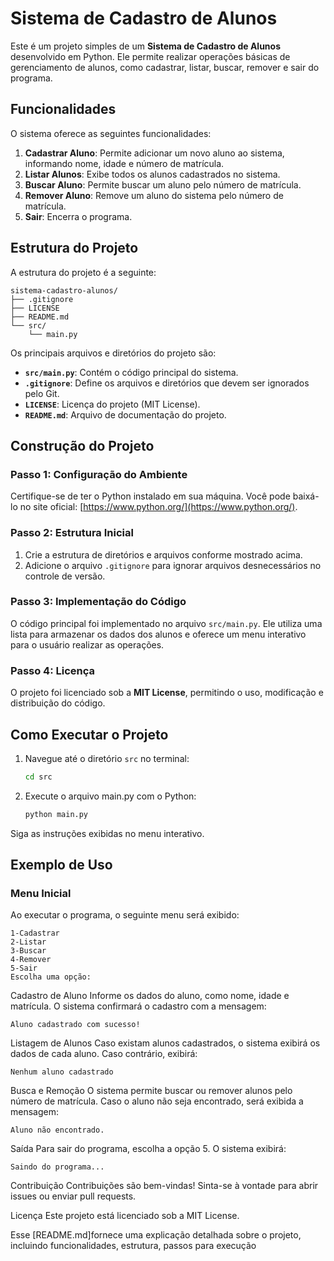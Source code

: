 # Sistema de Cadastro de Alunos

Este é um projeto simples de um **Sistema de Cadastro de Alunos** desenvolvido em Python. Ele permite realizar operações básicas de gerenciamento de alunos, como cadastrar, listar, buscar, remover e sair do programa.

## Funcionalidades

O sistema oferece as seguintes funcionalidades:

1. **Cadastrar Aluno**: Permite adicionar um novo aluno ao sistema, informando nome, idade e número de matrícula.
2. **Listar Alunos**: Exibe todos os alunos cadastrados no sistema.
3. **Buscar Aluno**: Permite buscar um aluno pelo número de matrícula.
4. **Remover Aluno**: Remove um aluno do sistema pelo número de matrícula.
5. **Sair**: Encerra o programa.

## Estrutura do Projeto

A estrutura do projeto é a seguinte:

```
sistema-cadastro-alunos/
├── .gitignore
├── LICENSE
├── README.md
└── src/
    └── main.py
```

Os principais arquivos e diretórios do projeto são:

- **`src/main.py`**: Contém o código principal do sistema.
- **`.gitignore`**: Define os arquivos e diretórios que devem ser ignorados pelo Git.
- **`LICENSE`**: Licença do projeto (MIT License).
- **`README.md`**: Arquivo de documentação do projeto.

## Construção do Projeto

### Passo 1: Configuração do Ambiente

Certifique-se de ter o Python instalado em sua máquina. Você pode baixá-lo no site oficial: [https://www.python.org/](https://www.python.org/).

### Passo 2: Estrutura Inicial

1. Crie a estrutura de diretórios e arquivos conforme mostrado acima.
2. Adicione o arquivo `.gitignore` para ignorar arquivos desnecessários no controle de versão.

### Passo 3: Implementação do Código

O código principal foi implementado no arquivo `src/main.py`. Ele utiliza uma lista para armazenar os dados dos alunos e oferece um menu interativo para o usuário realizar as operações.

### Passo 4: Licença

O projeto foi licenciado sob a **MIT License**, permitindo o uso, modificação e distribuição do código.

## Como Executar o Projeto

1. Navegue até o diretório `src` no terminal:

   ```bash
   cd src
   ```
2. Execute o arquivo main.py com o Python:
   ```bash
   python main.py
   ```

Siga as instruções exibidas no menu interativo.

## Exemplo de Uso

### Menu Inicial

Ao executar o programa, o seguinte menu será exibido:

```
1-Cadastrar
2-Listar
3-Buscar
4-Remover
5-Sair
Escolha uma opção:
```
Cadastro de Aluno
Informe os dados do aluno, como nome, idade e matrícula. O sistema confirmará o cadastro com a mensagem:

```
Aluno cadastrado com sucesso!
```
Listagem de Alunos
Caso existam alunos cadastrados, o sistema exibirá os dados de cada aluno. Caso contrário, exibirá:

```
Nenhum aluno cadastrado
```
Busca e Remoção
O sistema permite buscar ou remover alunos pelo número de matrícula. Caso o aluno não seja encontrado, será exibida a mensagem:

```
Aluno não encontrado.
```
Saída
Para sair do programa, escolha a opção 5. O sistema exibirá:

```
Saindo do programa...
```
Contribuição
Contribuições são bem-vindas! Sinta-se à vontade para abrir issues ou enviar pull requests.

Licença
Este projeto está licenciado sob a MIT License.

Esse [README.md]fornece uma explicação detalhada sobre o projeto, incluindo funcionalidades, estrutura, passos para execução